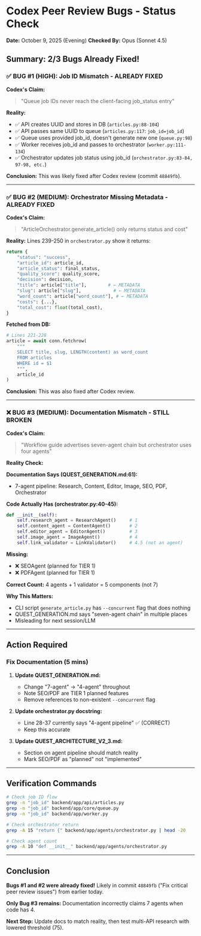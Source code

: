 # Codex Peer Review Bugs - Status Check
**Date:** October 9, 2025 (Evening)
**Checked By:** Opus (Sonnet 4.5)

## Summary: 2/3 Bugs Already Fixed!

### ✅ BUG #1 (HIGH): Job ID Mismatch - **ALREADY FIXED**

**Codex's Claim:**
> "Queue job IDs never reach the client-facing job_status entry"

**Reality:**
- ✅ API creates UUID and stores in DB (`articles.py:88-104`)
- ✅ API passes same UUID to queue (`articles.py:117`: `job_id=job_id`)
- ✅ Queue uses provided job_id, doesn't generate new one (`queue.py:98`)
- ✅ Worker receives job_id and passes to orchestrator (`worker.py:111-134`)
- ✅ Orchestrator updates job status using job_id (`orchestrator.py:83-84, 97-98, etc.`)

**Conclusion:** This was likely fixed after Codex review (commit `48849fb`).

---

### ✅ BUG #2 (MEDIUM): Orchestrator Missing Metadata - **ALREADY FIXED**

**Codex's Claim:**
> "ArticleOrchestrator.generate_article() only returns status and cost"

**Reality:**
Lines 239-250 in `orchestrator.py` show it returns:
```python
return {
    "status": "success",
    "article_id": article_id,
    "article_status": final_status,
    "quality_score": quality_score,
    "decision": decision,
    "title": article["title"],        # ← METADATA
    "slug": article["slug"],            # ← METADATA
    "word_count": article["word_count"], # ← METADATA
    "costs": {...},
    "total_cost": float(total_cost),
}
```

**Fetched from DB:**
```python
# Lines 221-228
article = await conn.fetchrow(
    """
    SELECT title, slug, LENGTH(content) as word_count
    FROM articles
    WHERE id = $1
    """,
    article_id
)
```

**Conclusion:** This was also fixed after Codex review.

---

### ❌ BUG #3 (MEDIUM): Documentation Mismatch - **STILL BROKEN**

**Codex's Claim:**
> "Workflow guide advertises seven-agent chain but orchestrator uses four agents"

**Reality Check:**

**Documentation Says (QUEST_GENERATION.md:61):**
- 7-agent pipeline: Research, Content, Editor, Image, SEO, PDF, Orchestrator

**Code Actually Has (orchestrator.py:40-45):**
```python
def __init__(self):
    self.research_agent = ResearchAgent()     # 1
    self.content_agent = ContentAgent()       # 2
    self.editor_agent = EditorAgent()         # 3
    self.image_agent = ImageAgent()           # 4
    self.link_validator = LinkValidator()     # 4.5 (not an agent)
```

**Missing:**
- ❌ SEOAgent (planned for TIER 1)
- ❌ PDFAgent (planned for TIER 1)

**Correct Count:** 4 agents + 1 validator = 5 components (not 7)

**Why This Matters:**
- CLI script `generate_article.py` has `--concurrent` flag that does nothing
- QUEST_GENERATION.md says "seven-agent chain" in multiple places
- Misleading for next session/LLM

---

## Action Required

### Fix Documentation (5 mins)

1. **Update QUEST_GENERATION.md:**
   - Change "7-agent" → "4-agent" throughout
   - Note SEO/PDF are TIER 1 planned features
   - Remove references to non-existent `--concurrent` flag

2. **Update orchestrator.py docstring:**
   - Line 28-37 currently says "4-agent pipeline" ✅ (CORRECT)
   - Keep this accurate

3. **Update QUEST_ARCHITECTURE_V2_3.md:**
   - Section on agent pipeline should match reality
   - Mark SEO/PDF as "planned" not "implemented"

---

## Verification Commands

```bash
# Check job ID flow
grep -n "job_id" backend/app/api/articles.py
grep -n "job_id" backend/app/core/queue.py
grep -n "job_id" backend/app/worker.py

# Check orchestrator return
grep -A 15 "return {" backend/app/agents/orchestrator.py | head -20

# Check agent count
grep -A 10 "def __init__" backend/app/agents/orchestrator.py
```

---

## Conclusion

**Bugs #1 and #2 were already fixed!** Likely in commit `48849fb` ("Fix critical peer review issues") from earlier today.

**Only Bug #3 remains:** Documentation incorrectly claims 7 agents when code has 4.

**Next Step:** Update docs to match reality, then test multi-API research with lowered threshold (75).
